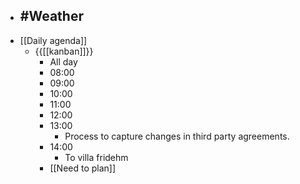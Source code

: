 - #Weather
    - 
- [[Daily agenda]]
    - {{[[kanban]]}}
        - All day
        - 08:00
        - 09:00
        - 10:00
        - 11:00
        - 12:00
        - 13:00
            - Process to capture changes in third party agreements.
        - 14:00
            - To villa fridehm
        - [[Need to plan]]

